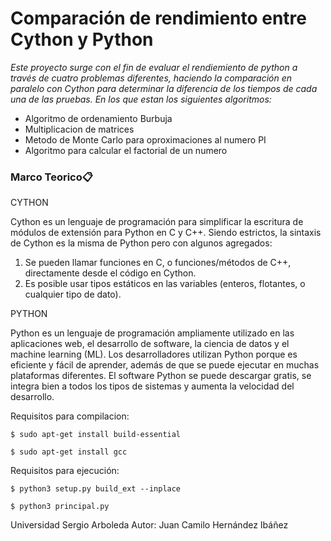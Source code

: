  # Comparación de rendimiento entre Cython y Python

_Este proyecto surge con el fin de evaluar el rendiemiento de python a través de cuatro problemas diferentes, haciendo la comparación en paralelo con Cython para determinar la diferencia de los tiempos de cada una de las pruebas. En los que estan los siguientes algoritmos:_

* Algoritmo de ordenamiento Burbuja
* Multiplicacion de matrices
* Metodo de Monte Carlo para oproximaciones al numero PI
* Algoritmo para calcular el factorial de un numero

### Marco Teorico📋

CYTHON

Cython es un lenguaje de programación para simplificar la escritura de módulos de extensión para 
Python en C y C++. Siendo estrictos, la sintaxis de Cython es la misma de Python pero con algunos agregados:

1. Se pueden llamar funciones en C, o funciones/métodos de C++, directamente desde el código en Cython.
2. Es posible usar tipos estáticos en las variables (enteros, flotantes, o cualquier tipo de dato).

PYTHON

Python es un lenguaje de programación ampliamente utilizado en las aplicaciones web, el desarrollo de software,
la ciencia de datos y el machine learning (ML). Los desarrolladores utilizan Python porque es eficiente 
y fácil de aprender, además de que se puede ejecutar en muchas plataformas diferentes. 
El software Python se puede descargar gratis, se integra bien a todos los tipos de sistemas y aumenta la velocidad 
del desarrollo.



Requisitos para compilacion:

    $ sudo apt-get install build-essential
  
    $ sudo apt-get install gcc
  

Requisitos para ejecución:

    $ python3 setup.py build_ext --inplace
  
    $ python3 principal.py 
  


Universidad Sergio Arboleda
Autor: Juan Camilo Hernández Ibáñez
